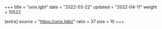 +++
title = "unix.lgbt"
date = "2022-03-22"
updated = "2022-04-11"
weight = 10522

[extra]
source = "https://unix.lgbt/"
ratio = 37
size = 10
+++
